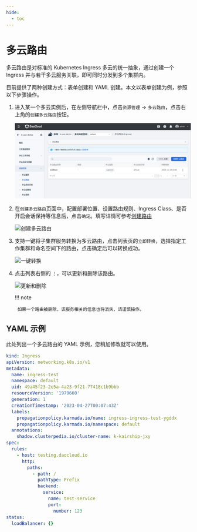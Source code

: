 ```yaml
---
hide:
  - toc
---
```


# 多云路由

多云路由是对标准的 Kubernetes Ingress 多云的统一抽象，通过创建一个 Ingress 并与若干多云服务关联，即可同时分发到多个集群内。

目前提供了两种创建方式：表单创建和 YAML 创建。本文以表单创建为例，参照以下步骤操作。

1. 进入某一个多云实例后，在左侧导航栏中，点击`资源管理` -> `多云路由`，点击右上角的`创建多云路由`按钮。

    ![路由列表](../images/create-ingress01.png)

2. 在`创建多云路由`页面中，配置部署位置、设置路由规则、Ingress Class、是否开启会话保持等信息后，点击`确定`。填写详情可参考[创建路由](../../kpanda/user-guide/network/create-ingress.md)

    ![创建多云路由](https://docs.daocloud.io/daocloud-docs-images/docs/kairship/images/create-ingress02.png)

3. 支持一键将子集群服务转换为多云路由，点击列表页的`立即转换`，选择指定工作集群和命名空间下的路由，点击确定后可以转换成功。

    ![一键转换](https://docs.daocloud.io/daocloud-docs-images/docs/kairship/images/create-ingress03.png)

4. 点击列表右侧的 `⋮`，可以更新和删除该路由。

    ![更新和删除](https://docs.daocloud.io/daocloud-docs-images/docs/kairship/images/create-ingress04.png)

    !!! note

        如果一个路由被删除，该服务相关的信息也将消失，请谨慎操作。

## YAML 示例

此处列出一个多云路由的 YAML 示例，您稍加修改就可以使用。

```yaml
kind: Ingress
apiVersion: networking.k8s.io/v1
metadata:
  name: ingress-test
  namespace: default
  uid: 49a45f23-2e5a-4a23-9f21-77418c1b9bbb
  resourceVersion: '1979660'
  generation: 1
  creationTimestamp: '2023-04-27T00:07:43Z'
  labels:
    propagationpolicy.karmada.io/name: ingress-ingress-test-ygddx
    propagationpolicy.karmada.io/namespace: default
  annotations:
    shadow.clusterpedia.io/cluster-name: k-kairship-jxy
spec:
  rules:
    - host: testing.daocloud.io
      http:
        paths:
          - path: /
            pathType: Prefix
            backend:
              service:
                name: test-service
                port:
                  number: 123
status:
  loadBalancer: {}
```

